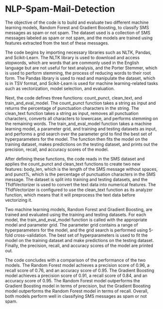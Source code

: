 # NLP-Spam-Mail-Detection
The objective of the code is to build and evaluate two different machine learning models, Random Forest and Gradient Boosting, to classify SMS messages as spam or not spam. The dataset used is a collection of SMS messages labeled as spam or not spam, and the models are trained using features extracted from the text of these messages.

The code begins by importing necessary libraries such as NLTK, Pandas, and Scikit-Learn. The NLTK library is used to download and access stopwords, which are words that are commonly used in the English language but are not useful for text analysis, and the Porter Stemmer, which is used to perform stemming, the process of reducing words to their root form. The Pandas library is used to read and manipulate the dataset, which is in TSV format, and Scikit-Learn is used for machine learning-related tasks such as vectorization, model selection, and evaluation.

Next, the code defines three functions: count_punct, clean_text, and train_and_eval_model. The count_punct function takes a string as input and returns the percentage of punctuation characters in the string. The clean_text function takes a string as input, removes all punctuation characters, converts all characters to lowercase, and performs stemming on the remaining words. The train_and_eval_model function takes a machine learning model, a parameter grid, and training and testing datasets as input, and performs a grid search over the parameter grid to find the best set of hyperparameters for the model. The function then fits the model on the training dataset, makes predictions on the testing dataset, and prints out the precision, recall, and accuracy scores of the model.

After defining these functions, the code reads in the SMS dataset and applies the count_punct and clean_text functions to create two new features: body_len, which is the length of the SMS message without spaces, and punct%, which is the percentage of punctuation characters in the SMS message. The dataset is split into training and testing datasets, and the TfidfVectorizer is used to convert the text data into numerical features. The TfidfVectorizer is configured to use the clean_text function as its analyzer function, which means that it will preprocess the text data before vectorizing it.

Two machine learning models, Random Forest and Gradient Boosting, are trained and evaluated using the training and testing datasets. For each model, the train_and_eval_model function is called with the appropriate model and parameter grid. The parameter grid contains a range of hyperparameters for the model, and the grid search is performed using 5-fold cross-validation. The best set of hyperparameters is used to fit the model on the training dataset and make predictions on the testing dataset. Finally, the precision, recall, and accuracy scores of the model are printed out.

The code concludes with a comparison of the performance of the two models. The Random Forest model achieves a precision score of 0.96, a recall score of 0.76, and an accuracy score of 0.95. The Gradient Boosting model achieves a precision score of 0.91, a recall score of 0.84, and an accuracy score of 0.95. The Random Forest model outperforms the Gradient Boosting model in terms of precision, but the Gradient Boosting model outperforms the Random Forest model in terms of recall. Overall, both models perform well in classifying SMS messages as spam or not spam.
